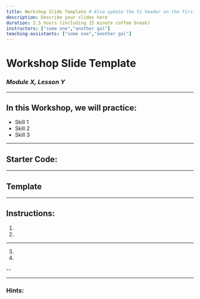 ```yaml
---
title: Workshop Slide Template # Also update the h1 header on the first slide to the same name
description: Describe your slides here
duration: 2.5 hours (including 15 minute coffee break)
instructors: ["some one","another gal"]
teaching-assistants: ["some one","another gal"]
---
```


<!--- 
**********
**********
A Workshop is an instructor-lead experience that individual students follow-along with them on.
**********
**********
--->

# Workshop Slide Template

### _Module X, Lesson Y_

---

## In this Workshop, we will practice:

<!--- Insert Skills that are being practiced. Simple syntax is fine, e.g., "Using pallets." "Building a hash function"--->
- Skill 1
- Skill 2
- Skill 3

---

## Starter Code:

<!---
If there is any starter code that is needed for this exercise, please insert a link to it here:
- Source from a dedicated repo
- Source included in `assets/code/...` directory of this repo
- A Jupyter notebook, see templates in `content-templates/jupyter-notebooks`
--->

---

## Template

<!---
If there is any kind of template that learners are filling in to complete this workshop, link to it here. 

If you want to use Rust code outside of the Substrate context, you may want to use a EvCxR template.

If you want to use Substrate or other proprietary tools, 
--->

---

## Instructions:

<!---
Write numeric instructions in the order that the instructor will complete them.
Put 1-2 steps on each slide.

Use language that is as direct and straightforward as possible for each instruction.
Consider starting each instruction with a verb (e.g., "Open the XXX file", "Call the XXX API").

If any particular instruction is complicated, use multiple sentences or insert an image.

For the last instruction, clarify what 'success' looks like at the end of the workshop.
--->

1. 
2. 

--- 

3. 
4. 

-- 


---

### Hints:

<!--- Add hints for any instructions or steps that are particularly complicated. Hints should not entirely provide the answer, but should provide a reference point for users to find the answer. --->

<!-- Solutions should be provided **in a seporate branch** within this repository. -->